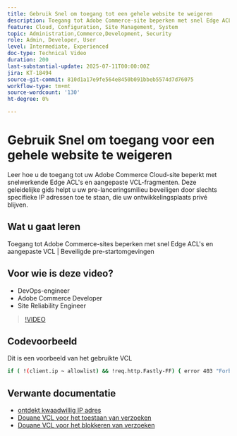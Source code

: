 ```yaml
---
title: Gebruik Snel om toegang tot een gehele website te weigeren
description: Toegang tot Adobe Commerce-site beperken met snel Edge ACL's en een aangepaste VCL
feature: Cloud, Configuration, Site Management, System
topic: Administration,Commerce,Development, Security
role: Admin, Developer, User
level: Intermediate, Experienced
doc-type: Technical Video
duration: 200
last-substantial-update: 2025-07-11T00:00:00Z
jira: KT-18494
source-git-commit: 810d1a17e9fe564e8450b091bbeb5574d7d76075
workflow-type: tm+mt
source-wordcount: '130'
ht-degree: 0%

---
```



# Gebruik Snel om toegang voor een gehele website te weigeren

Leer hoe u de toegang tot uw Adobe Commerce Cloud-site beperkt met snelwerkende Edge ACL&#39;s en aangepaste VCL-fragmenten. Deze geleidelijke gids helpt u uw pre-lanceringsmilieu beveiligen door slechts specifieke IP adressen toe te staan, die uw ontwikkelingsplaats privé blijven.

## Wat u gaat leren

Toegang tot Adobe Commerce-sites beperken met snel Edge ACL&#39;s en aangepaste VCL | Beveiligde pre-startomgevingen

## Voor wie is deze video?

* DevOps-engineer
* Adobe Commerce Developer
* Site Reliability Engineer

>[!VIDEO](https://video.tv.adobe.com/v/3464779/?learn=on&enablevpops)

## Codevoorbeeld

Dit is een voorbeeld van het gebruikte VCL

```BASH
if ( !(client.ip ~ allowlist) && !req.http.Fastly-FF) { error 403 "Forbidden";}
```

## Verwante documentatie

* [ ontdekt kwaadwillig IP adres ](https://experienceleague.adobe.com/en/docs/commerce-learn/tutorials/tools/new-relic/malicious-ip)
* [ Douane VCL voor het toestaan van verzoeken ](https://experienceleague.adobe.com/en/docs/commerce-on-cloud/user-guide/cdn/custom-vcl-snippets/fastly-vcl-allowlist)
* [ Douane VCL voor het blokkeren van verzoeken ](https://experienceleague.adobe.com/en/docs/commerce-on-cloud/user-guide/cdn/custom-vcl-snippets/fastly-vcl-blocking)